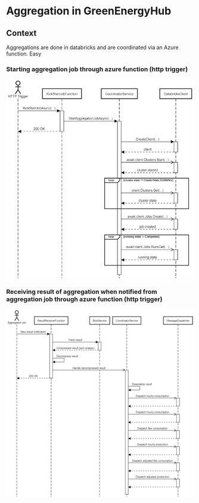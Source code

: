 # Aggregation in GreenEnergyHub

## Context

Aggregations are done in databricks and are coordinated via an Azure function. Easy

### Starting aggregation job through azure function (http trigger)

![Alt text](../../images/start-aggregation-job.png?raw=true "Start aggregation job")

### Receiving result of aggregation when notified from aggregation job through azure function (http trigger)

![Alt text](../../images/receive-result.png?raw=true "Receive aggregation result")
